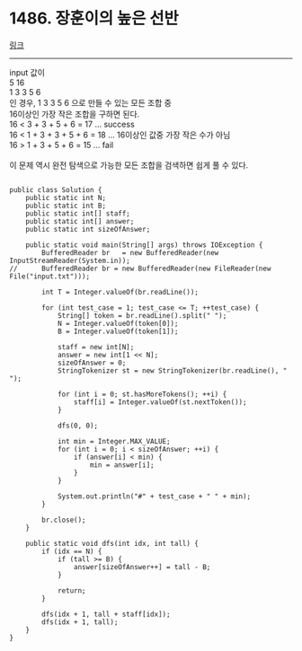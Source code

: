 # 1486. 장훈이의 높은 선반
[링크](https://www.swexpertacademy.com/main/code/problem/problemDetail.do?contestProbId=AV2b7Yf6ABcBBASw&categoryId=AV2b7Yf6ABcBBASw&categoryType=CODE)
<hr />
input 값이 <br/>
5 16<br/>
1 3 3 5 6<br/>
인 경우, 1 3 3 5 6 으로 만들 수 있는 모든 조합 중<br/>
16이상인 가장 작은 조합을 구하면 된다.<br/>
16 < 3 + 3 + 5 + 6 = 17 ... success<br/>
16 < 1 + 3 + 3 + 5 + 6 = 18 ... 16이상인 값중 가장 작은 수가 아님<br/>
16 > 1 + 3 + 5 + 6 = 15 ... fail<br/>
<br />
이 문제 역시 완전 탐색으로 가능한 모든 조합을 검색하면 쉽게 풀 수 있다.

<pre><code>
public class Solution {
	public static int N;
	public static int B;
	public static int[] staff;
	public static int[] answer;
	public static int sizeOfAnswer;
	
	public static void main(String[] args) throws IOException {
		BufferedReader br 	= new BufferedReader(new InputStreamReader(System.in));
//		BufferedReader br = new BufferedReader(new FileReader(new File("input.txt")));

		int T = Integer.valueOf(br.readLine());

		for (int test_case = 1; test_case <= T; ++test_case) {
			String[] token = br.readLine().split(" ");
			N = Integer.valueOf(token[0]);
			B = Integer.valueOf(token[1]);
			
			staff = new int[N];
			answer = new int[1 << N];
			sizeOfAnswer = 0;
			StringTokenizer st = new StringTokenizer(br.readLine(), " ");
			
			for (int i = 0; st.hasMoreTokens(); ++i) {
				staff[i] = Integer.valueOf(st.nextToken());
			}
			
			dfs(0, 0);
			
			int min = Integer.MAX_VALUE;
			for (int i = 0; i < sizeOfAnswer; ++i) {
				if (answer[i] < min) {
					min = answer[i];
				}
			}

			System.out.println("#" + test_case + " " + min);
		}
		
		br.close();
	}
	
	public static void dfs(int idx, int tall) {
		if (idx == N) {
			if (tall >= B) {
				answer[sizeOfAnswer++] = tall - B;
			}
			
			return;
		}
		
		dfs(idx + 1, tall + staff[idx]);
		dfs(idx + 1, tall);
	}
}
</pre></code>